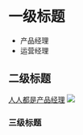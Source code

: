 # 一级标题
- 产品经理
- 运营经理
## 二级标题
[人人都是产品经理](http://www.woshipm.com/)
![](http://pic.sogou.com/d?query=%C8%CB%C8%CB%B6%BC%CA%C7%B2%FA%C6%B7%BE%AD%C0%ED%CD%F8%D5%BE&mode=1&did=25#did24)
### 三级标题
 
